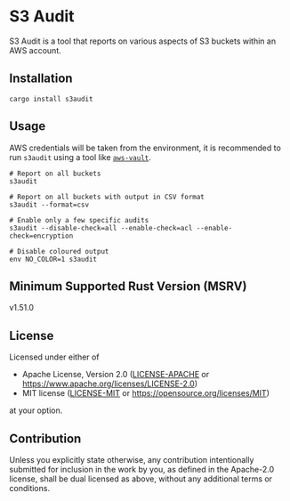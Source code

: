 # S3 Audit

S3 Audit is a tool that reports on various aspects of S3 buckets within an AWS
account.

## Installation

```shell
cargo install s3audit
```

## Usage

AWS credentials will be taken from the environment, it is recommended to run
`s3audit` using a tool like [`aws-vault`].

```shell
# Report on all buckets
s3audit

# Report on all buckets with output in CSV format
s3audit --format=csv

# Enable only a few specific audits
s3audit --disable-check=all --enable-check=acl --enable-check=encryption

# Disable coloured output
env NO_COLOR=1 s3audit
```

## Minimum Supported Rust Version (MSRV)

v1.51.0

## License

Licensed under either of

  * Apache License, Version 2.0
    ([LICENSE-APACHE] or https://www.apache.org/licenses/LICENSE-2.0)
  * MIT license
    ([LICENSE-MIT] or https://opensource.org/licenses/MIT)

at your option.


## Contribution

Unless you explicitly state otherwise, any contribution intentionally submitted
for inclusion in the work by you, as defined in the Apache-2.0 license, shall
be dual licensed as above, without any additional terms or conditions.

<!-- links -->
[`aws-vault`]: https://github.com/99designs/aws-vault
[LICENSE-APACHE]: LICENSE-APACHE
[LICENSE-MIT]: LICENSE-MIT
